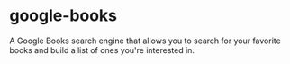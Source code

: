 # google-books
A Google Books search engine that allows you to search for your favorite books and build a list of ones you're interested in.
